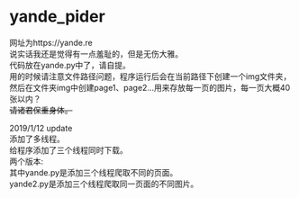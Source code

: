# yande_pider

网址为https://yande.re <br>
说实话我还是觉得有一点羞耻的，但是无伤大雅。<br>
代码放在yande.py中了，请自提。<br>
用的时候请注意文件路径问题，程序运行后会在当前路径下创建一个img文件夹，然后在文件夹img中创建page1、page2...用来存放每一页的图片，每一页大概40张以内？<br>
~~请诸君保重身体。~~

2019/1/12 update <br>
添加了多线程。<br>
给程序添加了三个线程同时下载。<br>
两个版本:<br>
其中yande.py是添加三个线程爬取不同的页面。<br>
yande2.py是添加三个线程爬取同一页面的不同图片。
